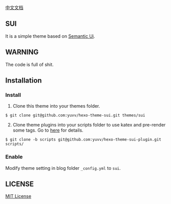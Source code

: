 [中文文档](https://yuvv.github.io/2017/02/04/hexo-theme-sui-docs/)

## SUI
It is a simple theme based on [Semantic Ui](http://semantic-ui.com/).

## WARNING

The code is full of shit.

## Installation

### Install

1. Clone this theme into your themes folder.
```shell
$ git clone git@github.com:yuvv/hexo-theme-sui.git themes/sui
```
2. Clone theme plugins into your scripts folder to use katex and pre-render some tags. Go to [here](https://github.com/Yuvv/hexo-theme-sui-plugin) for details.
```shell
$ git clone -b scripts git@github.com:yuvv/hexo-theme-sui-plugin.git scripts/
```
### Enable

Modify theme setting in blog folder `_config.yml` to `sui`.

## LICENSE

[MIT License](LICENSE)
